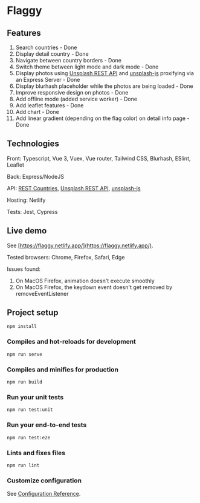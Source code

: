# Flaggy

## Features
1. Search countries - Done
2. Display detail country - Done
3. Navigate between country borders - Done
4. Switch theme between light mode and dark mode - Done
5. Display photos using [Unsplash REST API](https://unsplash.com/documentation) and [unsplash-js](https://github.com/unsplash/unsplash-js) proxifying via an Express Server - Done
6. Display blurhash placeholder while the photos are being loaded - Done
7. Improve responsive design on photos - Done
8. Add offline mode (added service worker) - Done
9. Add leaflet features - Done
10. Add chart - Done
11. Add linear gradient (depending on the flag color) on detail info page - Done

## Technologies

Front: Typescript, Vue 3, Vuex, Vue router, Tailwind CSS, Blurhash, ESlint, Leaflet

Back: Express/NodeJS

API: [REST Countries](https://restcountries.eu), [Unsplash REST API](https://unsplash.com/documentation), [unsplash-js](https://github.com/unsplash/unsplash-js)

Hosting: Netlify

Tests: Jest, Cypress


## Live demo
See [https://flaggy.netlify.app/](https://flaggy.netlify.app/).

Tested browsers: Chrome, Firefox, Safari, Edge

Issues found:
  1. On MacOS Firefox, animation doesn't execute smoothly
  2. On MacOS Firefox, the keydown event doesn't get removed by removeEventListener

## Project setup
```
npm install
```

### Compiles and hot-reloads for development
```
npm run serve
```

### Compiles and minifies for production
```
npm run build
```

### Run your unit tests
```
npm run test:unit
```

### Run your end-to-end tests
```
npm run test:e2e
```

### Lints and fixes files
```
npm run lint
```

### Customize configuration
See [Configuration Reference](https://cli.vuejs.org/config/).
